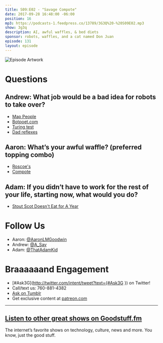 ```yaml
---
title: S09:E02 - "Savage Compote"
date: 2017-09-28 16:48:00 -06:00
position: 16
mp3: https://podcasts-1.feedpress.co/13789/3G3Q%20-%20S09E02.mp3
show: 3g3q
description: AI, awful waffles, & bed diets
sponsor: robots, waffles, and a cat named Don Juan
episode: 131
layout: episode
---
```


![Episode Artwork](http://l.gdwn.co/PSr5r3.jpg)

# Questions 

## Andrew: What job would be a bad idea for robots to take over?
* [Map People](https://en.wikipedia.org/wiki/Geographic_information_system)
* [Botpoet.com](http://botpoet.com)
* [Turing test](https://en.wikipedia.org/wiki/Turing_test)
* [Dad reflexes](https://youtu.be/BK4zBf825XY)

## Aaron: What’s your awful waffle? (preferred topping combo)
* [Roscoe's](http://www.roscoeschickenandwaffles.com)
* [Compote](http://sincerelysavage.com/fruit-compote/)

## Adam: If you didn’t have to work for the rest of your life, starting now, what would you do?
* [Stout Scot Doesn't Eat for A Year](https://www.yahoo.com/lifestyle/man-didnt-eat-for-382-days-but-somehow-lived-115956502923.html)

# Follow Us
* Aaron: [@AaronLMGoodwin](http://twitter.com/aaronlmgoodwin)
* Andrew: [@A_Sav](http://twitter.com/a_sav)
* Adam: [@ThatAdamKid](http://twitter.com/thatadamkid)

# Braaaaaand Engagement
* [#Ask3G](http://twitter.com/intent/tweet?text={#Ask3G }) on Twitter!
* Call/text us: 760-881-4382
* [Ask on Tumblr](http://3g3q.co/ask)
* Get exclusive content at [patreon.com](http://www.patreon.com/3g3q)

***

## [Listen to other great shows on Goodstuff.fm](http://goodstuff.fm/)
The internet’s favorite shows on technology, culture, news and more. You know, just the good stuff.